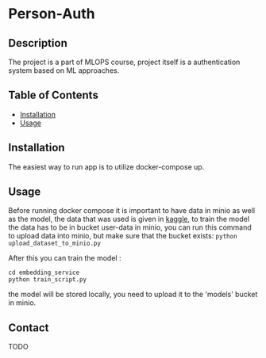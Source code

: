 # Person-Auth


## Description

The project is a part of MLOPS course, project itself is a authentication system based on ML approaches.

## Table of Contents

- [Installation](#installation)
- [Usage](#usage)


## Installation

The easiest way to run app is to utilize docker-compose up.

## Usage

Before running docker compose it is important to have data in minio as well as the model, the data that was used is given in [kaggle](https://www.kaggle.com/datasets/stoicstatic/face-recognition-dataset), to train the model the data has to be in bucket user-data in minio, you can run this command to upload data into minio, but make sure that the bucket exists:
```python upload_dataset_to_minio.py```


After this you can train the model : 
```
cd embedding_service
python train_script.py
```
the model will be stored locally, you need to upload it to the 'models' bucket in minio.


## Contact

TODO
